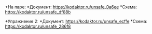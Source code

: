 +На паре:
  *Документ: https://kodaktor.ru/unsafe_0a6ee
  *Схема: https://kodaktor.ru/unsafe_df88b

+Упражнение 2:
  *Документ: https://kodaktor.ru/unsafe_ecffe
  *Схема: https://kodaktor.ru/unsafe_286f8
